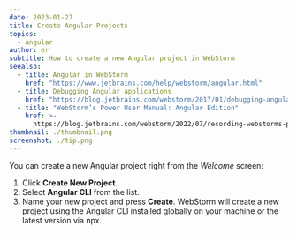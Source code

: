 ```yaml
---
date: 2023-01-27
title: Create Angular Projects
topics:
  - angular
author: er
subtitle: How to create a new Angular project in WebStorm
seealso:
  - title: Angular in WebStorm
    href: "https://www.jetbrains.com/help/webstorm/angular.html"
  - title: Debugging Angular applications
    href: "https://blog.jetbrains.com/webstorm/2017/01/debugging-angular-apps/"
  - title: "WebStorm’s Power User Manual: Angular Edition"
    href: >-
      https://blog.jetbrains.com/webstorm/2022/07/recording-webstorms-power-user-manual-angular-edition/
thumbnail: ./thumbnail.png
screenshot: ./tip.png
---
```


You can create a new Angular project right from the _Welcome_ screen:

1. Click **Create New Project**.
2. Select **Angular CLI** from the list.
3. Name your new project and press **Create**.
   WebStorm will create a new project using the Angular CLI installed globally on your machine or the latest version via npx.
